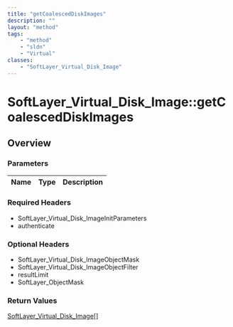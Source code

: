 ```yaml
---
title: "getCoalescedDiskImages"
description: ""
layout: "method"
tags:
    - "method"
    - "sldn"
    - "Virtual"
classes:
    - "SoftLayer_Virtual_Disk_Image"
---
```

# SoftLayer_Virtual_Disk_Image::getCoalescedDiskImages
## Overview 


### Parameters 
|Name | Type | Description |
| --- | --- | --- |


### Required Headers
* SoftLayer_Virtual_Disk_ImageInitParameters
* authenticate

### Optional Headers
* SoftLayer_Virtual_Disk_ImageObjectMask
* SoftLayer_Virtual_Disk_ImageObjectFilter
* resultLimit
* SoftLayer_ObjectMask

### Return Values
<a href='/reference/datatypes/SoftLayer_Virtual_Disk_Image'>SoftLayer_Virtual_Disk_Image[] </a>

